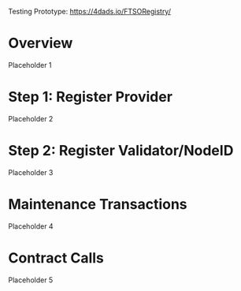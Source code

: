 Testing Prototype: https://4dads.io/FTSORegistry/

# Overview
Placeholder 1

# Step 1: Register Provider
Placeholder 2

# Step 2: Register Validator/NodeID
Placeholder 3

# Maintenance Transactions
Placeholder 4

# Contract Calls
Placeholder 5